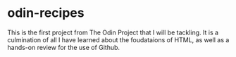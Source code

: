 # odin-recipes

This is the first project from The Odin Project that I will be tackling. It is a culmination of all I have learned about the foudataions of HTML, as well as a hands-on review for the use of Github. 